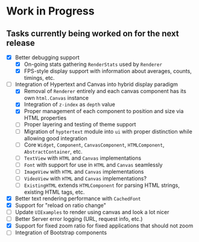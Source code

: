 # Work in Progress
## Tasks currently being worked on for the next release

* [X] Better debugging support
    * [X] On-going stats gathering `RenderStats` used by `Renderer`
    * [X] FPS-style display support with information about averages, counts, timings, etc.
* [ ] Integration of Hypertext and Canvas into hybrid display paradigm
    * [X] Removal of `Renderer` entirely and each canvas component has its own `html.Canvas` instance
    * [X] Integration of `z-index` as `depth` value
    * [X] Proper management of each component to position and size via HTML properties
    * [ ] Proper layering and testing of theme support
    * [ ] Migration of `hyptertext` module into `ui` with proper distinction while allowing good integration
    * [ ] Core `Widget`, `Component`, `CanvasComponent`, `HTMLComponent`, `AbstractContainer`, etc.
    * [ ] `TextView` with `HTML` and `Canvas` implementations
    * [ ] `Font` with support for use in `HTML` and `Canvas` seamlessly
    * [ ] `ImageView` with `HTML` and `Canvas` implementations
    * [ ] `VideoView` with `HTML` and `Canvas` implementations?
    * [ ] `ExistingHTML` extends `HTMLComponent` for parsing HTML strings, existing HTML tags, etc.
* [X] Better text rendering performance with `CachedFont`
* [X] Support for "reload on ratio change"
* [ ] Update `UIExamples` to render using canvas and look a lot nicer
* [ ] Better Server error logging (URL, request info, etc.)
* [X] Support for fixed zoom ratio for fixed applications that should not zoom
* [ ] Integration of Bootstrap components